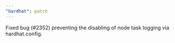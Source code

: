 ```yaml
---
"hardhat": patch
---
```


Fixed bug (#2352) preventing the disabling of node task logging via hardhat.config.
